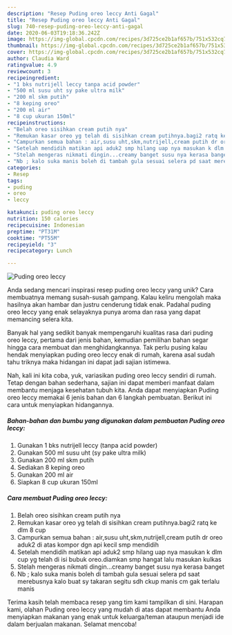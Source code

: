 ```yaml
---
description: "Resep Puding oreo leccy Anti Gagal"
title: "Resep Puding oreo leccy Anti Gagal"
slug: 740-resep-puding-oreo-leccy-anti-gagal
date: 2020-06-03T19:18:36.242Z
image: https://img-global.cpcdn.com/recipes/3d725ce2b1af657b/751x532cq70/puding-oreo-leccy-foto-resep-utama.jpg
thumbnail: https://img-global.cpcdn.com/recipes/3d725ce2b1af657b/751x532cq70/puding-oreo-leccy-foto-resep-utama.jpg
cover: https://img-global.cpcdn.com/recipes/3d725ce2b1af657b/751x532cq70/puding-oreo-leccy-foto-resep-utama.jpg
author: Claudia Ward
ratingvalue: 4.9
reviewcount: 3
recipeingredient:
- "1 bks nutrijell leccy tanpa acid powder"
- "500 ml susu uht sy pake ultra milk"
- "200 ml skm putih"
- "8 keping oreo"
- "200 ml air"
- "8 cup ukuran 150ml"
recipeinstructions:
- "Belah oreo sisihkan cream putih nya"
- "Remukan kasar oreo yg telah di sisihkan cream putihnya.bagi2 ratq ke dlm 8 cup"
- "Campurkan semua bahan : air,susu uht,skm,nutrijell,cream putih dr oreo aduk2 di atas kompor dgn api kecil smp mendidih"
- "Setelah mendidih matikan api aduk2 smp hilang uap nya masukan k dlm cup yg telah di isi bubuk oreo.diamkan smp hangat lalu masukan kulkas"
- "Stelah mengeras nikmati dingin...creamy banget susu nya kerasa banget"
- "Nb ; kalo suka manis boleh di tambah gula sesuai selera pd saat merebusnya kalo buat sy takaran segitu sdh ckup manis cm gak terlalu manis"
categories:
- Resep
tags:
- puding
- oreo
- leccy

katakunci: puding oreo leccy 
nutrition: 150 calories
recipecuisine: Indonesian
preptime: "PT31M"
cooktime: "PT55M"
recipeyield: "3"
recipecategory: Lunch

---
```



![Puding oreo leccy](https://img-global.cpcdn.com/recipes/3d725ce2b1af657b/751x532cq70/puding-oreo-leccy-foto-resep-utama.jpg)

Anda sedang mencari inspirasi resep puding oreo leccy yang unik? Cara membuatnya memang susah-susah gampang. Kalau keliru mengolah maka hasilnya akan hambar dan justru cenderung tidak enak. Padahal puding oreo leccy yang enak selayaknya punya aroma dan rasa yang dapat memancing selera kita.



Banyak hal yang sedikit banyak mempengaruhi kualitas rasa dari puding oreo leccy, pertama dari jenis bahan, kemudian pemilihan bahan segar hingga cara membuat dan menghidangkannya. Tak perlu pusing kalau hendak menyiapkan puding oreo leccy enak di rumah, karena asal sudah tahu triknya maka hidangan ini dapat jadi sajian istimewa.


Nah, kali ini kita coba, yuk, variasikan puding oreo leccy sendiri di rumah. Tetap dengan bahan sederhana, sajian ini dapat memberi manfaat dalam membantu menjaga kesehatan tubuh kita. Anda dapat menyiapkan Puding oreo leccy memakai 6 jenis bahan dan 6 langkah pembuatan. Berikut ini cara untuk menyiapkan hidangannya.

<!--inarticleads1-->

##### Bahan-bahan dan bumbu yang digunakan dalam pembuatan Puding oreo leccy:

1. Gunakan 1 bks nutrijell leccy (tanpa acid powder)
1. Gunakan 500 ml susu uht (sy pake ultra milk)
1. Gunakan 200 ml skm putih
1. Sediakan 8 keping oreo
1. Gunakan 200 ml air
1. Siapkan 8 cup ukuran 150ml




<!--inarticleads2-->

##### Cara membuat Puding oreo leccy:

1. Belah oreo sisihkan cream putih nya
1. Remukan kasar oreo yg telah di sisihkan cream putihnya.bagi2 ratq ke dlm 8 cup
1. Campurkan semua bahan : air,susu uht,skm,nutrijell,cream putih dr oreo aduk2 di atas kompor dgn api kecil smp mendidih
1. Setelah mendidih matikan api aduk2 smp hilang uap nya masukan k dlm cup yg telah di isi bubuk oreo.diamkan smp hangat lalu masukan kulkas
1. Stelah mengeras nikmati dingin...creamy banget susu nya kerasa banget
1. Nb ; kalo suka manis boleh di tambah gula sesuai selera pd saat merebusnya kalo buat sy takaran segitu sdh ckup manis cm gak terlalu manis




Terima kasih telah membaca resep yang tim kami tampilkan di sini. Harapan kami, olahan Puding oreo leccy yang mudah di atas dapat membantu Anda menyiapkan makanan yang enak untuk keluarga/teman ataupun menjadi ide dalam berjualan makanan. Selamat mencoba!
